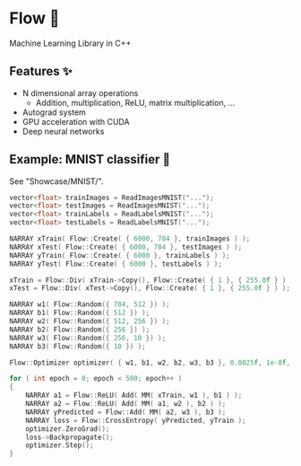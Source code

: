 # Flow 🌊
Machine Learning Library in C++
## Features ✨
- N dimensional array operations
  - Addition, multiplication, ReLU, matrix multiplication, ...
- Autograd system
- GPU acceleration with CUDA
- Deep neural networks
## Example: MNIST classifier 🔢
See "Showcase/MNIST/".<br>
```cpp
vector<float> trainImages = ReadImagesMNIST("...");
vector<float> testImages = ReadImagesMNIST("...");
vector<float> trainLabels = ReadLabelsMNIST("...");
vector<float> testLabels = ReadLabelsMNIST("...");

NARRAY xTrain( Flow::Create( { 6000, 784 }, trainImages ) );
NARRAY xTest( Flow::Create( { 6000, 784 }, testImages ) );
NARRAY yTrain( Flow::Create( { 6000 }, trainLabels ) );
NARRAY yTest( Flow::Create( { 6000 }, testLabels ) );

xTrain = Flow::Div( xTrain->Copy(), Flow::Create( { 1 }, { 255.0f } ) );
xTest = Flow::Div( xTest->Copy(), Flow::Create( { 1 }, { 255.0f } ) );

NARRAY w1( Flow::Random({ 784, 512 }) );
NARRAY b1( Flow::Random({ 512 }) );
NARRAY w2( Flow::Random({ 512, 256 }) );
NARRAY b2( Flow::Random({ 256 }) );
NARRAY w3( Flow::Random({ 256, 10 }) );
NARRAY b3( Flow::Random({ 10 }) );

Flow::Optimizer optimizer( { w1, b1, w2, b2, w3, b3 }, 0.0025f, 1e-8f, 0.01f );

for ( int epoch = 0; epoch < 500; epoch++ )
{
    NARRAY a1 = Flow::ReLU( Add( MM( xTrain, w1 ), b1 ) );
    NARRAY a2 = Flow::ReLU( Add( MM( a1, w2 ), b2 ) );
    NARRAY yPredicted = Flow::Add( MM( a2, w3 ), b3 );
    NARRAY loss = Flow::CrossEntropy( yPredicted, yTrain );
    optimizer.ZeroGrad();
    loss->Backpropagate();
    optimizer.Step();
}
```
